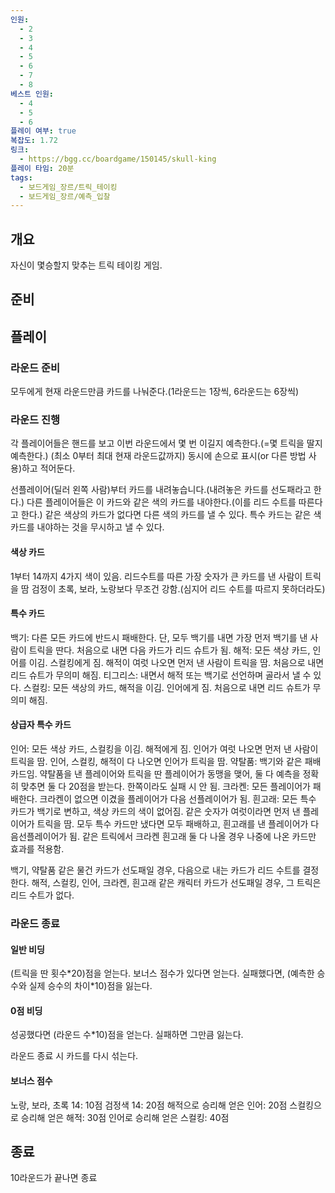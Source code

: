 ```yaml
---
인원:
  - 2
  - 3
  - 4
  - 5
  - 6
  - 7
  - 8
베스트 인원:
  - 4
  - 5
  - 6
플레이 여부: true
복잡도: 1.72
링크:
  - https://bgg.cc/boardgame/150145/skull-king
플레이 타임: 20분
tags:
  - 보드게임_장르/트릭_테이킹
  - 보드게임_장르/예측_입찰
---
```

## 개요
자신이 몇승할지 맞추는 트릭 테이킹 게임.
## 준비
## 플레이
### 라운드 준비
모두에게 현재 라운드만큼 카드를 나눠준다.(1라운드는 1장씩, 6라운드는 6장씩)
### 라운드 진행
각 플레이어들은 핸드를 보고 이번 라운드에서 몇 번 이길지 예측한다.(=몇 트릭을 딸지 예측한다.)
(최소 0부터 최대 현재 라운드값까지)
동시에 손으로 표시(or 다른 방법 사용)하고 적어둔다.

선플레이어(딜러 왼쪽 사람)부터 카드를 내려놓습니다.(내려놓은 카드를 선도패라고 한다.)
다른 플레이어들은 이 카드와 같은 색의 카드를 내야한다.(이를 리드 수트를 따른다고 한다.)
같은 색상의 카드가 없다면 다른 색의 카드를 낼 수 있다.
특수 카드는 같은 색 카드를 내야하는 것을 무시하고 낼 수 있다.
#### 색상 카드
1부터 14까지 4가지 색이 있음.
리드수트를 따른 가장 숫자가 큰 카드를 낸 사람이 트릭을 땀 
검정이 초록, 보라, 노랑보다 무조건 강함.(심지어 리드 수트를 따르지 못하더라도)
#### 특수 카드
백기: 다른 모든 카드에 반드시 패배한다. 단, 모두 백기를 내면 가장 먼저 백기를 낸 사람이 트릭을 딴다.
	처음으로 내면 다음 카드가 리드 슈트가 됨.
해적: 모든 색상 카드, 인어를 이김. 스컬킹에게 짐.
	해적이 여럿 나오면 먼저 낸 사람이 트릭을 땀.
	처음으로 내면 리드 슈트가 무의미 해짐.
티그리스: 내면서 해적 또는 백기로 선언하며 골라서 낼 수 있다.
스컬킹: 모든 색상의 카드, 해적을 이김. 인어에게 짐.
	처음으로 내면 리드 슈트가 무의미 해짐.
#### 상급자 특수 카드
인어: 모든 색상 카드, 스컬킹을 이김. 해적에게 짐.
	인어가 여럿 나오면 먼저 낸 사람이 트릭을 땀.
	인어, 스컬킹, 해적이 다 나오면 인어가 트릭을 땀.
약탈품: 백기와 같은 패배 카드임. 약탈품을 낸 플레이어와 트릭을 딴 플레이어가 동맹을 맺어, 둘 다 예측을 정확히 맞추면 둘 다 20점을 받는다. 한쪽이라도 실패 시 안 됨.
크라켄: 모든 플레이어가 패배한다. 크라켄이 없으면 이겼을 플레이어가 다음 선플레이어가 됨.
흰고래: 모든 특수 카드가 백기로 변하고, 색상 카드의 색이 없어짐.
	같은 숫자가 여럿이라면 먼저 낸 플레이어가 트릭을 땀.
	모두 특수 카드만 냈다면 모두 패배하고, 흰고래를 낸 플레이어가 다음선플레이어가 됨.
같은 트릭에서 크라켄 흰고래 둘 다 나올 경우 나중에 나온 카드만 효과를 적용함.

백기, 약탈품 같은 물건 카드가 선도패일 경우, 다음으로 내는 카드가 리드 수트를 결정한다.
해적, 스컬킹, 인어, 크라켄, 흰고래 같은 캐릭터 카드가 선도패일 경우, 그 트릭은 리드 수트가 없다.
### 라운드 종료
#### 일반 비딩
(트릭을 딴 횟수\*20)점을 얻는다. 보너스 점수가 있다면 얻는다.
실패했다면, (예측한 승수와 실제 승수의 차이\*10)점을 잃는다.
#### 0점 비딩
성공했다면 (라운드 수\*10)점을 얻는다.
실패하면 그만큼 잃는다.

라운드 종료 시 카드를 다시 섞는다.
#### 보너스 점수
노랑, 보라, 초록 14: 10점
검정색 14: 20점
해적으로 승리해 얻은 인어: 20점
스컬킹으로 승리해 얻은 해적: 30점
인어로 승리해 얻은 스컬킹: 40점
## 종료
10라운드가 끝나면 종료